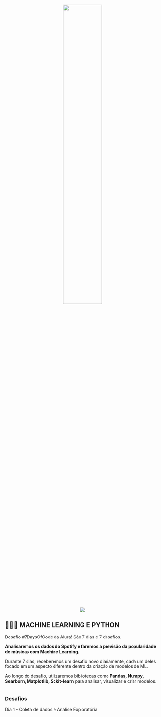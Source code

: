 <p align="center">
  <img src="https://github.com/letpires/7DaysOfCodeSpotifyML/blob/main/7daysofcode_logo.png" width=50%>
</p>

<p align="center">
<img src="https://img.shields.io/static/v1?label=Status&message=EM_ANDAMENTO&color=blue&style=for-the-badge"/>
</p>

<h2 align="left">
  👩🏻‍💻 MACHINE LEARNING E PYTHON
</h2>

Desafio #7DaysOfCode da Alura! São 7 dias e 7 desafios. 

**Analisaremos os dados do Spotify e faremos a previsão da popularidade de músicas com Machine Learning.**

Durante 7 dias, receberemos um desafio novo diariamente, cada um deles focado em um aspecto diferente dentro da criação de modelos de ML.

Ao longo do desafio, utilizaremos bibliotecas como **Pandas, Numpy, Searborn, Matplotlib, Sckit-learn** para analisar, visualizar e criar modelos.

#

### Desafios

Dia 1 - Coleta de dados e Análise Exploratória


